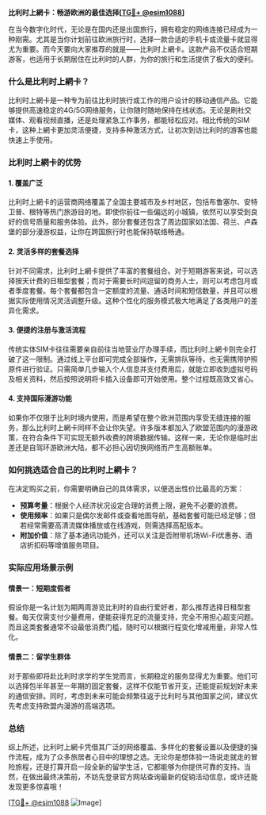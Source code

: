 **比利时上網卡：畅游欧洲的最佳选择[[TG💪+ @esim1088](https://t.me/s/esim1088)]**

在当今数字化时代，无论是在国内还是出国旅行，拥有稳定的网络连接已经成为一种刚需。尤其是当你计划前往欧洲旅行时，选择一款合适的手机卡或流量卡就显得尤为重要。而今天要向大家推荐的就是——比利时上網卡。这款产品不仅适合短期游客，也适用于长期居住在比利时的人群，为你的旅行和生活提供了极大的便利。

### 什么是比利时上網卡？

比利时上網卡是一种专为前往比利时旅行或工作的用户设计的移动通信产品。它能够提供高速稳定的4G/5G网络服务，让你随时随地保持在线状态。无论是刷社交媒体、观看视频直播，还是处理紧急工作事务，都能轻松应对。相比传统的SIM卡，这种上網卡更加灵活便捷，支持多种激活方式，让初次到访比利时的游客也能快速上手使用。

### 比利时上網卡的优势

#### 1. **覆盖广泛**
比利时上網卡的运营商网络覆盖了全国主要城市及乡村地区，包括布鲁塞尔、安特卫普、根特等热门旅游目的地。即使你前往一些偏远的小城镇，依然可以享受到良好的信号质量和服务体验。此外，部分套餐还包含了周边国家如法国、荷兰、卢森堡的部分漫游权益，让你在跨国旅行时也能保持联络畅通。

#### 2. **灵活多样的套餐选择**
针对不同需求，比利时上網卡提供了丰富的套餐组合。对于短期游客来说，可以选择按天计费的日租型套餐；而对于需要长时间逗留的商务人士，则可以考虑包月或者季度套餐。每个套餐都包含一定额度的流量、通话时间和短信数量，并且可以根据实际使用情况灵活调整升级。这种个性化的服务模式极大地满足了各类用户的差异化需求。

#### 3. **便捷的注册与激活流程**
传统实体SIM卡往往需要亲自前往当地营业厅办理手续，而比利时上網卡则完全打破了这一限制。通过线上平台即可完成全部操作，无需排队等待，也无需携带护照原件进行验证。只需简单几步输入个人信息并支付费用后，就能立即收到虚拟号码及相关资料，然后按照说明将卡插入设备即可开始使用。整个过程既高效又省心。

#### 4. **支持国际漫游功能**
如果你不仅限于比利时境内使用，而是希望在整个欧洲范围内享受无缝连接的服务，那么比利时上網卡同样不会让你失望。许多版本都加入了欧盟范围内的漫游政策，在符合条件下可实现无额外收费的跨境数据传输。这样一来，无论你是临时出差还是自驾环游欧洲大陆，都不必担心因切换网络而产生高额账单。

### 如何挑选适合自己的比利时上網卡？

在决定购买之前，你需要明确自己的具体需求，以便选出性价比最高的方案：

- **预算考量**：根据个人经济状况设定合理的消费上限，避免不必要的浪费。
- **使用频率**：如果只是偶尔发邮件或查看地图导航，基础套餐可能已经足够；但若经常需要高清流媒体播放或在线游戏，则需选择高配版本。
- **附加价值**：除了基本通讯功能外，还可以关注是否附带机场Wi-Fi优惠券、酒店折扣码等增值服务项目。

### 实际应用场景示例

#### 情景一：短期度假者
假设你是一名计划为期两周游览比利时的自由行爱好者，那么推荐选择日租型套餐。每天仅需支付少量费用，便能获得充足的流量支持，完全不用担心超支问题。而且这类套餐通常不设最低消费门槛，随时可以根据行程变化增减用量，非常人性化。

#### 情景二：留学生群体
对于那些即将赴比利时求学的学生党而言，长期稳定的服务显得尤为重要。他们可以选择包半年甚至一年期的固定套餐，这样不仅能节省开支，还能提前规划好未来的通信安排。同时，考虑到未来可能会频繁往返于比利时与其他国家之间，建议优先考虑支持欧盟内漫游的高端选项。

### 总结

综上所述，比利时上網卡凭借其广泛的网络覆盖、多样化的套餐设置以及便捷的操作流程，成为了众多旅居者心目中的理想之选。无论你是想体验一场说走就走的冒险旅程，还是打算开启一段全新的留学生活，它都能够为你提供可靠的支持。当然，在做出最终决策前，不妨先登录官方网站查询最新的促销活动信息，或许还能发现更多惊喜哦！

[[TG💪+ @esim1088](https://t.me/s/esim1088) ![Image](https://i.postimg.cc/4NQfJmqS/Snipaste-2025-05-13-00-14-12.png)]